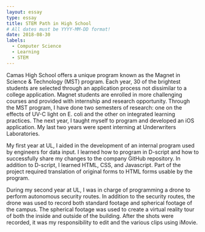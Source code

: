 ```yaml
---
layout: essay
type: essay
title: STEM Path in High School
# All dates must be YYYY-MM-DD format!
date: 2018-08-30
labels:
  - Computer Science
  - Learning
  - STEM
---
```


Camas High School offers a unique program known as the Magnet in Science & Technology (MST) program. Each year, 30 of the brightest students are selected through an application process not dissimilar to a college application. Magnet students are enrolled in more challenging courses and provided with internship and research opportunity. Through the MST program, I have done two semesters of research: one on the effects of UV-C light on E. coli and the other on integrated learning practices. The next year, I taught myself to program and developed an iOS application. My last two years were spent interning at Underwriters Laboratories. 

My first year at UL, I aided in the development of an internal program used by engineers for data input. I learned how to program in D-script and how to successfully share my changes to the company GitHub repository. In addition to D-script, I learned HTML, CSS, and Javascript. Part of the project required translation of original forms to HTML forms usable by the program. 

During my second year at UL, I was in charge of programming a drone to perform autonomous security routes. In addition to the security routes, the drone was used to record both standard footage and spherical footage of the campus. The spherical footage was used to create a virtual reality tour of both the inside and outside of the building. After the shots were recorded, it was my responsibility to edit and the various clips using iMovie.
